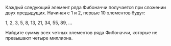 Каждый следующий элемент ряда Фибоначчи получается при сложении двух предыдущих. Начиная с 1 и 2, первые 10 элементов будут:

1, 2, 3, 5, 8, 13, 21, 34, 55, 89, ...

Найдите сумму всех четных элементов ряда Фибоначчи, которые не превышают четыре миллиона.